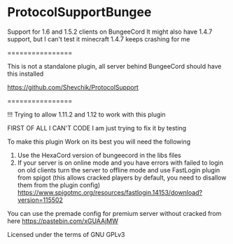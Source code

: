 ProtocolSupportBungee
================

Support for 1.6 and 1.5.2 clients on BungeeCord
It might also have 1.4.7 support, but I can't test it minecraft 1.4.7 keeps crashing for me

================

This is not a standalone plugin, all server behind BungeeCord should have this installed

https://github.com/Shevchik/ProtocolSupport


================

!!! Trying to allow 1.11.2 and 1.12 to work with this plugin

FIRST OF ALL I CAN'T CODE
I am just trying to fix it by testing

To make this plugin Work on its best you will need the following
1. Use the HexaCord version of bungeecord in the libs files
1. If your server is on online mode and you have errors with failed to login on old clients turn the server to offline mode and use FastLogin plugin from spigot (this allows cracked players by default, you need to disallow them from the plugin config)
https://www.spigotmc.org/resources/fastlogin.14153/download?version=115502

You can use the premade config for premium server without cracked from here https://pastebin.com/xGUAAjMW

Licensed under the terms of GNU GPLv3
